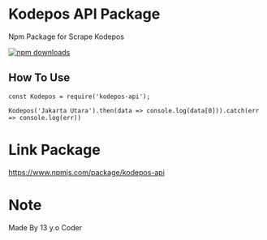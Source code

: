 # Kodepos API Package
Npm Package for Scrape Kodepos

[![npm downloads](https://img.shields.io/npm/dt/kodepos-api.svg)](https://npm.im/kodepos-api)


## How To Use

```
const Kodepos = require('kodepos-api');

Kodepos('Jakarta Utara').then(data => console.log(data[0])).catch(err => console.log(err))

```

# Link Package
https://www.npmjs.com/package/kodepos-api

# Note
Made By 13 y.o Coder
